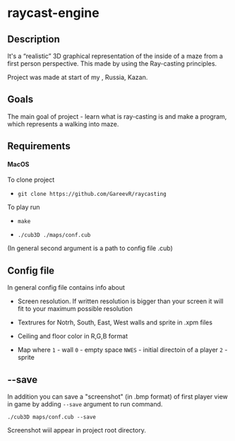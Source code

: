# raycast-engine

<!-- ![screen](./etc/screen.png) -->

## Description
It's a “realistic” 3D graphical representation of the inside of a maze from a first person perspective. This made by using the Ray-casting principles.

Project was made at start of my , Russia, Kazan.

## Goals
The main goal of project - learn what is ray-casting is and make a program, which represents a walking into maze.

## Requirements

#### MacOS

To clone project

* `git clone https://github.com/GareevR/raycasting`

To play run

* `make`

* `./cub3D ./maps/conf.cub`

(In general second argument is a path to config file .cub)

## Config file

In general config file contains info about

* Screen resolution. If written resolution is bigger than your screen it will fit to your maximum possible resolution

* Textrures for Notrh, South, East, West walls and sprite in .xpm files

* Ceiling and floor color in R,G,B format

* Map where `1` - wall `0` - empty space `NWES` - initial directoin of a player `2` - sprite

## --save

In addition you can save a "screenshot" (in .bmp format) of first player view in game by adding `--save` argument to run command.

`./cub3D maps/conf.cub --save`

Screenshot wiil appear in project root directory.
